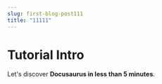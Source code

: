 ```yaml
---
slug: first-blog-post111
title: "11111"
---
```


# Tutorial Intro

Let's discover **Docusaurus in less than 5 minutes**.
